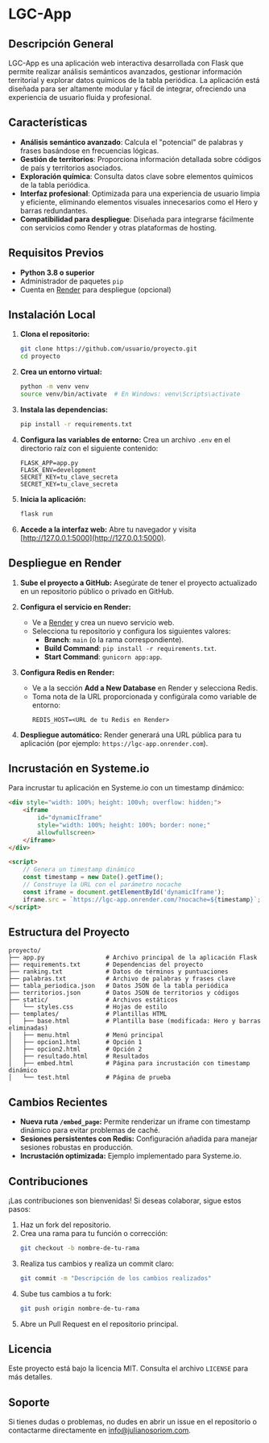 # LGC-App

## Descripción General

LGC-App es una aplicación web interactiva desarrollada con Flask que permite realizar análisis semánticos avanzados, gestionar información territorial y explorar datos químicos de la tabla periódica. La aplicación está diseñada para ser altamente modular y fácil de integrar, ofreciendo una experiencia de usuario fluida y profesional.

## Características

- **Análisis semántico avanzado**: Calcula el "potencial" de palabras y frases basándose en frecuencias lógicas.
- **Gestión de territorios**: Proporciona información detallada sobre códigos de país y territorios asociados.
- **Exploración química**: Consulta datos clave sobre elementos químicos de la tabla periódica.
- **Interfaz profesional**: Optimizada para una experiencia de usuario limpia y eficiente, eliminando elementos visuales innecesarios como el Hero y barras redundantes.
- **Compatibilidad para despliegue**: Diseñada para integrarse fácilmente con servicios como Render y otras plataformas de hosting.

## Requisitos Previos

- **Python 3.8 o superior**
- Administrador de paquetes `pip`
- Cuenta en [Render](https://render.com) para despliegue (opcional)

## Instalación Local

1. **Clona el repositorio:**
   ```bash
   git clone https://github.com/usuario/proyecto.git
   cd proyecto
   ```

2. **Crea un entorno virtual:**
   ```bash
   python -m venv venv
   source venv/bin/activate  # En Windows: venv\Scripts\activate
   ```

3. **Instala las dependencias:**
   ```bash
   pip install -r requirements.txt
   ```

4. **Configura las variables de entorno:**
   Crea un archivo `.env` en el directorio raíz con el siguiente contenido:
   ```env
   FLASK_APP=app.py
   FLASK_ENV=development
   SECRET_KEY=tu_clave_secreta
   SECRET_KEY=tu_clave_secreta
   ```

5. **Inicia la aplicación:**
   ```bash
   flask run
   ```

6. **Accede a la interfaz web:**
   Abre tu navegador y visita [http://127.0.0.1:5000](http://127.0.0.1:5000).

## Despliegue en Render

1. **Sube el proyecto a GitHub:**
   Asegúrate de tener el proyecto actualizado en un repositorio público o privado en GitHub.

2. **Configura el servicio en Render:**
   - Ve a [Render](https://render.com) y crea un nuevo servicio web.
   - Selecciona tu repositorio y configura los siguientes valores:
     - **Branch**: `main` (o la rama correspondiente).
     - **Build Command**: `pip install -r requirements.txt`.
     - **Start Command**: `gunicorn app:app`.

3. **Configura Redis en Render:**
   - Ve a la sección **Add a New Database** en Render y selecciona Redis.
   - Toma nota de la URL proporcionada y configúrala como variable de entorno:
     ```env
     REDIS_HOST=<URL de tu Redis en Render>
     ```

4. **Despliegue automático:**
   Render generará una URL pública para tu aplicación (por ejemplo: `https://lgc-app.onrender.com`).

## Incrustación en Systeme.io

Para incrustar tu aplicación en Systeme.io con un timestamp dinámico:

```html
<div style="width: 100%; height: 100vh; overflow: hidden;">
    <iframe 
        id="dynamicIframe"
        style="width: 100%; height: 100%; border: none;" 
        allowfullscreen>
    </iframe>
</div>

<script>
    // Genera un timestamp dinámico
    const timestamp = new Date().getTime();
    // Construye la URL con el parámetro nocache
    const iframe = document.getElementById('dynamicIframe');
    iframe.src = `https://lgc-app.onrender.com/?nocache=${timestamp}`;
</script>
```

## Estructura del Proyecto

```plaintext
proyecto/
├── app.py                 # Archivo principal de la aplicación Flask
├── requirements.txt       # Dependencias del proyecto
├── ranking.txt            # Datos de términos y puntuaciones
├── palabras.txt           # Archivo de palabras y frases clave
├── tabla_periodica.json   # Datos JSON de la tabla periódica
├── territorios.json       # Datos JSON de territorios y códigos
├── static/                # Archivos estáticos
│   └── styles.css         # Hojas de estilo
├── templates/             # Plantillas HTML
│   ├── base.html          # Plantilla base (modificada: Hero y barras eliminadas)
│   ├── menu.html          # Menú principal
│   ├── opcion1.html       # Opción 1
│   ├── opcion2.html       # Opción 2
│   ├── resultado.html     # Resultados
│   ├── embed.html         # Página para incrustación con timestamp dinámico
│   └── test.html          # Página de prueba
```

## Cambios Recientes

- **Nueva ruta `/embed_page`:** Permite renderizar un iframe con timestamp dinámico para evitar problemas de caché.
- **Sesiones persistentes con Redis:** Configuración añadida para manejar sesiones robustas en producción.
- **Incrustación optimizada:** Ejemplo implementado para Systeme.io.

## Contribuciones

¡Las contribuciones son bienvenidas! Si deseas colaborar, sigue estos pasos:

1. Haz un fork del repositorio.
2. Crea una rama para tu función o corrección:
   ```bash
   git checkout -b nombre-de-tu-rama
   ```
3. Realiza tus cambios y realiza un commit claro:
   ```bash
   git commit -m "Descripción de los cambios realizados"
   ```
4. Sube tus cambios a tu fork:
   ```bash
   git push origin nombre-de-tu-rama
   ```
5. Abre un Pull Request en el repositorio principal.

## Licencia

Este proyecto está bajo la licencia MIT. Consulta el archivo `LICENSE` para más detalles.

## Soporte

Si tienes dudas o problemas, no dudes en abrir un issue en el repositorio o contactarme directamente en [info@julianosoriom.com](mailto:info@julianosoriom.com).
